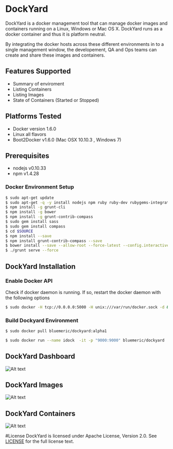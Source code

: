 # DockYard
DockYard is a docker management tool that can manage docker images and containers running on a Linux, Windows or Mac OS X.  DockYard runs as a docker container and thus it is platform neutral.

By integrating the docker hosts across these different environments in to a single management window, the developement, QA and Ops teams can create and share these images and containers.

## Features Supported

* Summary of enviroment
* Listing Containers
* Listing Images
* State of Containers (Started or Stopped)

## Platforms Tested
* Docker version 1.6.0 
* Linux all flavors
* Boot2Docker v1.6.0 (Mac OSX 10.10.3 , Windows 7)


## Prerequisites
- nodejs v0.10.33
- npm v1.4.28

### Docker Environment Setup

```sh
$ sudo apt-get update
$ sudo apt-get -q -y install nodejs npm ruby ruby-dev rubygems-integration
$ npm install -g grunt-cli
$ npm install -g bower
$ npm install -g grunt-contrib-compass 
$ sudo gem install sass
$ sudo gem install compass
$ cd $SOURCE
$ npm install --save
$ npm install grunt-contrib-compass --save
$ bower install --save --allow-root --force-latest --config.interactive=false
$ ./grunt serve --force
```

## DockYard Installation

### Enable Docker API
Check if docker daemon is running. If so, restart the docker daemon with the following options
```sh
$ sudo docker -H tcp://0.0.0.0:5000 -H unix:///var/run/docker.sock -d &
```

### Build Dockyard Environment

```sh
$ sudo docker pull bluemeric/dockyard:alpha1

$ sudo docker run --name idock  -it -p "9000:9000" bluemeric/dockyard

```
## DockYard Dashboard

![Alt text](http://bluemeric.com/images/Dockyard-Dashboard.png "DockYard Dashboard")

## DockYard Images 

![Alt text](http://bluemeric.com/images/DockYard-ImagesList.png "DockYard Images")

## DockYard Containers

![Alt text](http://bluemeric.com/images/Dockyard-ContainersList.png "DockYard Containers")

#License
DockYard is licensed under Apache License, Version 2.0. See [LICENSE](LICENSE) for the full license text.

